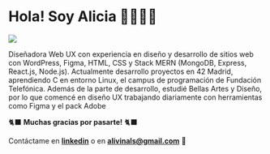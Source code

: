 # Hola! Soy Alicia 👩🏽‍💻✨
<a href="https://www.linkedin.com/in/alicia-vb/" target="_blank"><img src="https://img.shields.io/badge/linkedin-%230077B5.svg?&style=for-the-badge&logo=linkedin&logoColor=white" /></a>

Diseñadora Web UX con experiencia en diseño y desarrollo de sitios web con WordPress, Figma, HTML, CSS y Stack MERN (MongoDB, Express, React.js, Node.js). Actualmente desarrollo proyectos en 42 Madrid, aprendiendo C en entorno Linux, el campus de programación de Fundación Telefónica. Además de la parte de desarrollo, estudié Bellas Artes y Diseño, por lo que comencé en diseño UX trabajando diariamente con herramientas como Figma y el pack Adobe

🐈‍⬛ **Muchas gracias por pasarte!** 🐈‍⬛

Contáctame en **<a href="https://www.linkedin.com/in/alicia-vb/" target="_blank">linkedin</a>** o en **<a href="mailto:alivinals+githubreadme@gmail.com" target="_blank">alivinals@gmail.com</a>** 💌
